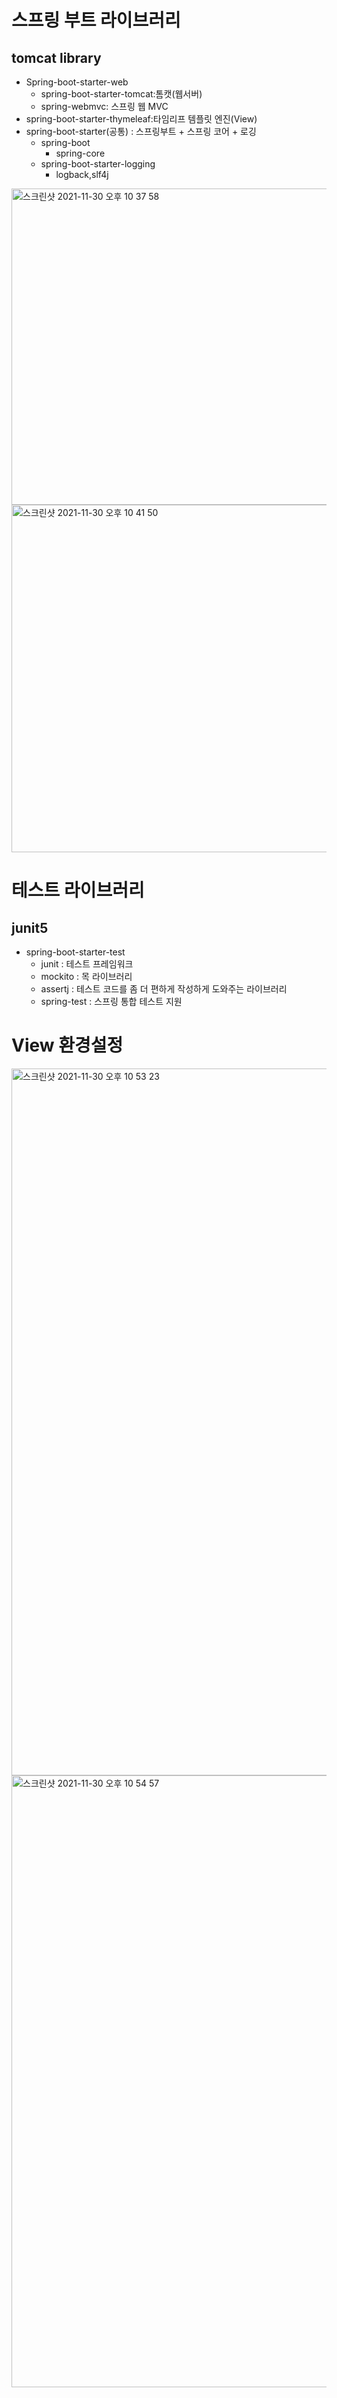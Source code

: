 # 스프링 부트 라이브러리

## tomcat library
- Spring-boot-starter-web
  - spring-boot-starter-tomcat:톰캣(웹서버)
  - spring-webmvc: 스프링 웹 MVC
- spring-boot-starter-thymeleaf:타임리프 템플릿 엔진(View)
- spring-boot-starter(공통) : 스프링부트 + 스프링 코어 + 로깅
  - spring-boot
    - spring-core
  - spring-boot-starter-logging
    - logback,slf4j
<img width="506" alt="스크린샷 2021-11-30 오후 10 37 58" src="https://user-images.githubusercontent.com/65120581/144057338-192b56b9-e27d-4255-95ec-a996090ef824.png">


<img width="556" alt="스크린샷 2021-11-30 오후 10 41 50" src="https://user-images.githubusercontent.com/65120581/144057960-072d3130-92cf-47f5-93f1-ed509c0f48bf.png">


# 테스트 라이브러리
## junit5
- spring-boot-starter-test
  - junit : 테스트 프레임워크
  - mockito : 목 라이브러리
  - assertj : 테스트 코드를 좀 더 편하게 작성하게 도와주는 라이브러리
  - spring-test : 스프링 통합 테스트 지원


# View 환경설정
<img width="1131" alt="스크린샷 2021-11-30 오후 10 53 23" src="https://user-images.githubusercontent.com/65120581/144059790-1eba9291-3327-459d-8f7c-066a2b93b8b7.png">
<img width="979" alt="스크린샷 2021-11-30 오후 10 54 57" src="https://user-images.githubusercontent.com/65120581/144060036-fe85f7d2-552b-4cc1-a3b8-34f03d7fb377.png">
